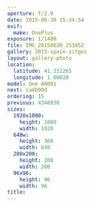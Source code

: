 ```yaml
---
aperture: f/2.0
date: 2015-06-30 15:34:54
exif:
  make: OnePlus
exposure: 1/1400
file: IMG_20150630_153452
gallery: 2015-spain-sitges
layout: gallery-photo
location:
  latitude: 41.232265
  longitude: 1.80028
model: One A0001
next: cadb90d
ordering: 15
previous: 4348930
sizes:
  1920x1080:
    height: 1080
    width: 1920
  640w:
    height: 360
    width: 640
  200x200:
    height: 200
    width: 200
  96x96:
    height: 96
    width: 96
title: 
---
```

